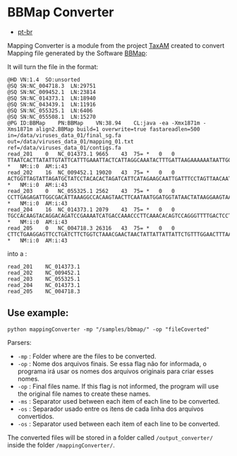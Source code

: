 # BBMap Converter

- [pt-br](./doc/docs/readme-pt_br.md)

Mapping Converter is a module from the project [TaxAM](https://github.com/TaxAM/taxam) created to convert Mapping file generated by the Software [BBMap](https://jgi.doe.gov/data-and-tools/software-tools/bbtools/bb-tools-user-guide/bbmap-guide/):

It will turn the file in the format:
```
@HD	VN:1.4	SO:unsorted
@SQ	SN:NC_004718.3	LN:29751
@SQ	SN:NC_009452.1	LN:23814
@SQ	SN:NC_014373.1	LN:18940
@SQ	SN:NC_043439.1	LN:11916
@SQ	SN:NC_055325.1	LN:6406
@SQ	SN:NC_055508.1	LN:15270
@PG	ID:BBMap	PN:BBMap	VN:38.94	CL:java -ea -Xmx1871m -Xms1871m align2.BBMap build=1 overwrite=true fastareadlen=500 in=/data/viruses_data_01/final_sg.fa out=/data/viruses_data_01/mapping_01.txt ref=/data/viruses_data_01/contigs.fa
read_201	0	NC_014373.1	9665	43	75=	*	0	0	TTAATCACTTATATTGTATTCATTTGAAATTACTCATTAGGCAAATACTTTGATTAAGAAAAAATAATTGGAAAA	*	NM:i:0	AM:i:43
read_202	16	NC_009452.1	19020	43	75=	*	0	0	ACTGGTTAGTATTAGATGCTATCCTACACACTAGATCATTCATAGAAGCAATTGATTTCCTAGTTAACAATCCAC	*	NM:i:0	AM:i:43
read_203	0	NC_055325.1	2562	43	75=	*	0	0	CCTTGAGAGATTGGCGACATTAAAGGCCACAAGTAACTTCAATAATGGATGGTATAACTATAAGGAAGTAAAAGA	*	NM:i:0	AM:i:43
read_204	16	NC_014373.1	2079	43	75=	*	0	0	TGCCACAAGTACAGGACAGATCCGAAAATCATGACCAAACCCTTCAAACACAGTCCAGGGTTTTGACTCCTATCA	*	NM:i:0	AM:i:43
read_205	0	NC_004718.3	26316	43	75=	*	0	0	CTTCTGAAGGAGTTCCTGATCTTCTGGTCTAAACGAACTAACTATTATTATTATTCTGTTTGGAACTTTAACATT	*	NM:i:0	AM:i:43
```
into a :
```
read_201    NC_014373.1
read_202    NC_009452.1
read_203    NC_055325.1
read_204    NC_014373.1
read_205    NC_004718.3
```

## Use example:

```
python mappingConverter -mp "/samples/bbmap/" -op "fileCoverted"
```

Parsers:

- `-mp` : Folder where are the files to be converted.
- `-op` : Nome dos arquivos finais. Se essa flag não for informada, o programa irá usar os nomes dos arquivos originais para criar esses nomes.
- `-op` : Final files name. If this flag is not informed, the program will use the original file names to create these names.
- `-ms` : Separator used between each item of each line to be converted.
- `-os` : Separador usado entre os itens de cada linha dos arquivos convertidos.
- `-os` : Separator used between each item of each line to be converted.

The converted files will be stored in a folder called `/output_converter/` inside the folder `/mappingConverter/`.